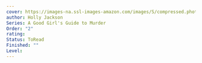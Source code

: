 ```yaml
---
cover: https://images-na.ssl-images-amazon.com/images/S/compressed.photo.goodreads.com/books/1588319723i/51335759.jpg
author: Holly Jackson
Series: A Good Girl's Guide to Murder
Order: "2"
rating: 
Status: ToRead
Finished: ""
Level:
---
```









